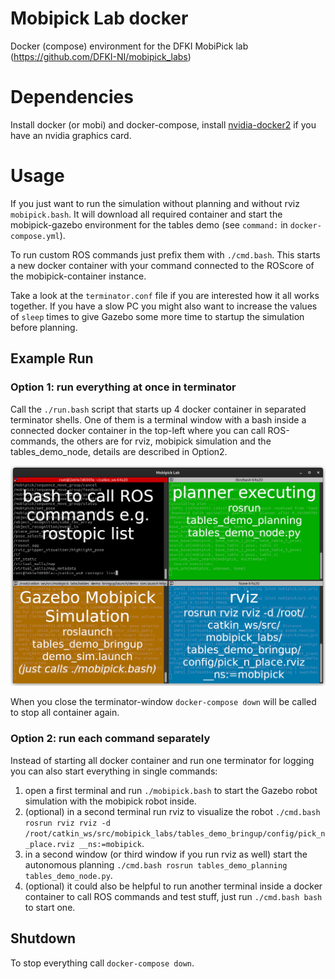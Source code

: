 # Mobipick Lab docker
Docker (compose) environment for the DFKI MobiPick lab (https://github.com/DFKI-NI/mobipick_labs)

# Dependencies
Install docker (or mobi) and docker-compose, install [nvidia-docker2](https://docs.nvidia.com/datacenter/cloud-native/container-toolkit/nvidia-docker.html) if you have an nvidia graphics card.

# Usage
If you just want to run the simulation without planning and without rviz `mobipick.bash`. It will download all required container and start the mobipick-gazebo environment for the tables demo (see `command:` in `docker-compose.yml`).

To run custom ROS commands just prefix them with `./cmd.bash`. This starts a new docker container with your command connected to the ROScore of the mobipick-container instance.

Take a look at the `terminator.conf` file if you are interested how it all works together. If you have a slow PC you might also want to increase the values of `sleep` times to give Gazebo some more time to startup the simulation before planning.

## Example Run
### Option 1: run everything at once in terminator
Call the `./run.bash` script that starts up 4 docker container in separated terminator shells.
One of them is a terminal window with a bash inside a connected docker container in the top-left where you can call ROS-commands, the others are for rviz, mobipick simulation and the tables_demo_node, details are described in Option2.


![](doc/mobipick_lab_terminator_overview.png)

When you close the terminator-window `docker-compose down` will be called to stop all container again.

### Option 2: run each command separately
Instead of starting all docker container and run one terminator for logging you can also start everything in single commands:

1. open a first terminal and run `./mobipick.bash` to start the Gazebo robot simulation with the mobipick robot inside.
1. (optional) in a second terminal run rviz to visualize the robot `./cmd.bash rosrun rviz rviz -d /root/catkin_ws/src/mobipick_labs/tables_demo_bringup/config/pick_n_place.rviz __ns:=mobipick`.
1. in a second window (or third window if you run rviz as well) start the autonomous planning `./cmd.bash rosrun tables_demo_planning tables_demo_node.py`.
1. (optional) it could also be helpful to run another terminal inside a docker container to call ROS commands and test stuff, just run `./cmd.bash bash` to start one.

## Shutdown
To stop everything call `docker-compose down`.
